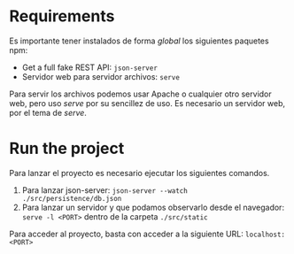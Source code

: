 # Requirements

Es importante tener instalados de forma *global* los siguientes paquetes npm:

- Get a full fake REST API: `json-server`
- Servidor web para servidor archivos: `serve`

Para servir los archivos podemos usar Apache o cualquier otro servidor web, pero uso *serve* por su sencillez de uso. Es necesario un servidor web, por el tema de *serve*.

# Run the project

Para lanzar el proyecto es necesario ejecutar los siguientes comandos.

1. Para lanzar json-server: `json-server --watch ./src/persistence/db.json`
2. Para lanzar un servidor y que podamos observarlo desde el navegador: `serve -l <PORT>` dentro de la carpeta `./src/static`

Para acceder al proyecto, basta con acceder a la siguiente URL: `localhost:<PORT>`